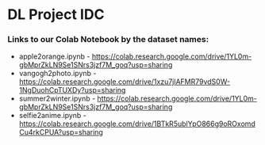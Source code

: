 # DL Project IDC

### Links to our Colab Notebook by the dataset names:
* apple2orange.ipynb - https://colab.research.google.com/drive/1YL0m-gbMprZkLN9Se1SNrs3jzf7M_goq?usp=sharing
* vangogh2photo.ipynb - https://colab.research.google.com/drive/1xzu7jlAFMR79vdS0W-1NgDuohCpTUXDy?usp=sharing
* summer2winter.ipynb - https://colab.research.google.com/drive/1YL0m-gbMprZkLN9Se1SNrs3jzf7M_goq?usp=sharing
* selfie2anime.ipynb - https://colab.research.google.com/drive/1BTkR5ublYpO866g9oROxomdCu4rkCPUA?usp=sharing
